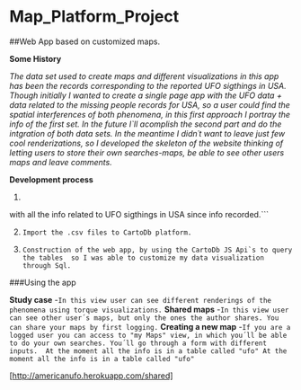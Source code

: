 # Map_Platform_Project

##Web App based on customized maps.  

**Some History**

*The data set used to create maps and different visualizations in this app has been the records corresponding to the reported UFO sigthings in USA.
Though initially I wanted to create a single page app with the UFO data + data related to the missing people records for USA, so a user could find the spatial interferences of both phenomena, in this first approach I portray the info of the first set.
In the future I`ll acomplish the second part and do the intgration of both data sets.
In the meantime I didn´t want to leave just few cool renderizations, so I developed the skeleton of the website thinking of letting users to store their own searches-maps, be able to see other users maps and leave comments.*


**Development process**

1. ```Scrapping data through several web pages in order to get .csv files 
with all the info related to UFO sigthings in USA since info recorded.```

2.  ```Import the .csv files to CartoDb platform.```

3.  ```Construction of the web app, by using the CartoDb JS Api`s to query the tables 
so I was able to customize my data visualization through Sql.```

###Using the app

**Study case**
-```In this view user can see different renderings of the phenomena using torque visualizations.```
**Shared maps**
-```In this view user can see other user´s maps, but only the ones the author shares.
You can share your maps by first logging.```
**Creating a new map**
-```If you are a logged user you can access to "my Maps" view, in which you´ll be able to do your own searches.
You´ll go through a form with different inputs. 
At the moment all the info is in a table called "ufo"
At the moment all the info is in a table called "ufo"```

[http://americanufo.herokuapp.com/shared]
